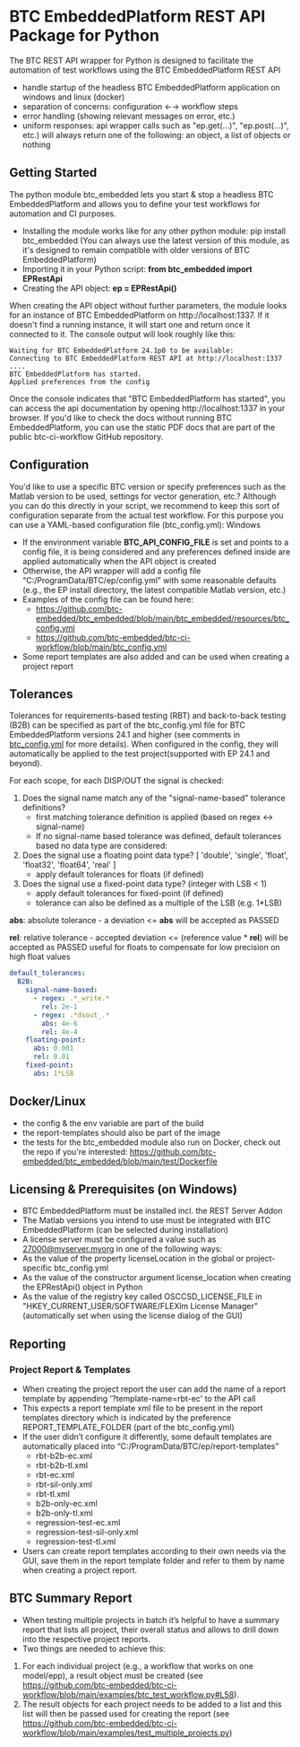 # BTC EmbeddedPlatform REST API Package for Python
The BTC REST API wrapper for Python is designed to facilitate the automation of test workflows using the BTC EmbeddedPlatform REST API

- handle startup of the headless BTC EmbeddedPlatform application on windows and linux (docker)
- separation of concerns: configuration ←→ workflow steps
- error handling (showing relevant messages on error, etc.)
- uniform responses: api wrapper calls such as "ep.get(...)", "ep.post(...)", etc.) will always return one of the following: an object, a list of objects or nothing

## Getting Started
The python module btc_embedded lets you start & stop a headless BTC EmbeddedPlatform and allows you to define your test workflows for automation and CI purposes.

- Installing the module works like for any other python module: pip install btc_embedded (You can always use the latest version of this module, as it's designed to remain compatible with older versions of BTC EmbeddedPlatform)
- Importing it in your Python script: **from btc_embedded import EPRestApi**
- Creating the API object: **ep = EPRestApi()**

When creating the API object without further parameters, the module looks for an instance of BTC EmbeddedPlatform on http://localhost:1337. If it doesn't find a running instance, it will start one and return once it connected to it. The console output will look roughly like this:

```Applying global config from 'C:\ProgramData\BTC\ep\btc_config.yml'
Waiting for BTC EmbeddedPlatform 24.1p0 to be available:
Connecting to BTC EmbeddedPlatform REST API at http://localhost:1337
....
BTC EmbeddedPlatform has started.
Applied preferences from the config
```

Once the console indicates that "BTC EmbeddedPlatform has started", you can access the api documentation by opening http://localhost:1337 in your browser. If you'd like to check the docs without running BTC EmbeddedPlatform, you can use the static PDF docs that are part of the public btc-ci-workflow GitHub repository. 


## Configuration
You'd like to use a specific BTC version or specify preferences such as the Matlab version to be used, settings for vector generation, etc.? Although you can do this directly in your script, we recommend to keep this sort of configuration separate from the actual test workflow. For this purpose you can use a YAML-based configuration file (btc_config.yml):
Windows

- If the environment variable **BTC_API_CONFIG_FILE** is set and points to a config file, it is being considered and any preferences defined inside are applied automatically when the API object is created
- Otherwise, the API wrapper will add a config file “C:/ProgramData/BTC/ep/config.yml” with some reasonable defaults (e.g., the EP install directory, the latest compatible Matlab version, etc.)
- Examples of the config file can be found here:
    - https://github.com/btc-embedded/btc_embedded/blob/main/btc_embedded/resources/btc_config.yml
    - https://github.com/btc-embedded/btc-ci-workflow/blob/main/btc_config.yml
- Some report templates are also added and can be used when creating a project report

## Tolerances
Tolerances for requirements-based testing (RBT) and back-to-back testing (B2B) can be specified as part of the btc_config.yml file for BTC EmbeddedPlatform versions 24.1 and higher (see comments in [btc_config.yml](https://github.com/btc-embedded/btc_embedded/blob/main/btc_embedded/resources/btc_config.yml) for more details).
When configured in the config, they will automatically be applied to the test project(supported with EP 24.1 and beyond).

For each scope, for each DISP/OUT the signal is checked:
1. Does the signal name match any of the "signal-name-based" tolerance definitions?
    - first matching tolerance definition is applied (based on regex <-> signal-name)
    - If no signal-name based tolerance was defined, default tolerances based no data type are considered:
2. Does the signal use a floating point data type? [ 'double', 'single', 'float', 'float32', 'float64', 'real' ]
    - apply default tolerances for floats (if defined)
3. Does the signal use a fixed-point data type? (integer with LSB < 1)
    - apply default tolerances for fixed-point (if defined)
    - tolerance can also be defined as a multiple of the LSB (e.g. 1*LSB)

**abs**: absolute tolerance - a deviation <= **abs** will be accepted as PASSED

**rel**: relative tolerance - accepted deviation <= (reference value * **rel**) will be accepted as PASSED
     useful for floats to compensate for low precision on high float values

```yaml
default_tolerances:
  B2B: 
    signal-name-based:
      - regex: .*_write.*
        rel: 2e-1
      - regex: .*dsout_.*
        abs: 4e-6
        rel: 4e-4
    floating-point:
      abs: 0.001
      rel: 0.01
    fixed-point:
      abs: 1*LSB
```

## Docker/Linux
- the config & the env variable are part of the build
- the report-templates should also be part of the image
- the tests for the btc_embedded module also run on Docker, check out the repo if you're interested: https://github.com/btc-embedded/btc_embedded/blob/main/test/Dockerfile

## Licensing & Prerequisites (on Windows)
- BTC EmbeddedPlatform must be installed incl. the REST Server Addon
- The Matlab versions you intend to use must be integrated with BTC EmbeddedPlatform (can be selected during installation)
- A license server must be configured a value such as 27000@myserver.myorg in one of the following ways:
- As the value of the property licenseLocation in the global or project-specific btc_config.yml
- As the value of the constructor argument license_location when creating the EPRestApi() object in Python
- As the value of the registry key called OSCCSD_LICENSE_FILE in "HKEY_CURRENT_USER/SOFTWARE/FLEXlm License Manager" (automatically set when using the license dialog of the GUI)

## Reporting

### Project Report & Templates
- When creating the project report the user can add the name of a report template by appending '?template-name=rbt-ec' to the API call
- This expects a report template xml file to be present in the report templates directory which is indicated by the preference REPORT_TEMPLATE_FOLDER (part of the btc_config.yml)
- If the user didn’t configure it differently, some default templates are automatically placed into “C:/ProgramData/BTC/ep/report-templates”
    - rbt-b2b-ec.xml
    - rbt-b2b-tl.xml
    - rbt-ec.xml
    - rbt-sil-only.xml
    - rbt-tl.xml
    - b2b-only-ec.xml
    - b2b-only-tl.xml
    - regression-test-ec.xml
    - regression-test-sil-only.xml
    - regression-test-tl.xml
- Users can create report templates according to their own needs via the GUI, save them in the report template folder and refer to them by name when creating a project report.


## BTC Summary Report

- When testing multiple projects in batch it’s helpful to have a summary report that lists all project, their overall status and allows to drill down into the respective project reports.
- Two things are needed to achieve this:
1. For each individual project (e.g., a workflow that works on one model/epp), a result object must be created (see https://github.com/btc-embedded/btc-ci-workflow/blob/main/examples/btc_test_workflow.py#L58).
2. The result objects for each project needs to be added to a list and this list will then be passed used for creating the report (see https://github.com/btc-embedded/btc-ci-workflow/blob/main/examples/test_multiple_projects.py)
